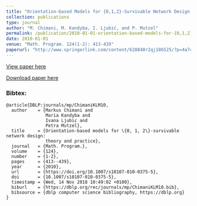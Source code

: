 ```yaml
---
title: "Orientation-based Models for {0,1,2}-Survivable Network Design: Theory and Practice"
collection: publications
type: journal
author: "M. Chimani, M. Kandyba, I. Ljubić, and P. Mutzel"
permalink: /publication/2010-01-01-orientation-based-models-for-{0,1,2}-survivable-network-design:-theory-and-practice
date: 2010-01-01
venue: "Math. Program. 124(1-2): 413-439"
paperurl: "http://www.springerlink.com/content/628840r2qj186525/?p=4a7cc5f2a7e946b283a4f7913fdf30f0&pi=30"
---
```


[View paper here](http://www.springerlink.com/content/628840r2qj186525/?p=4a7cc5f2a7e946b283a4f7913fdf30f0&pi=30)

[Download paper here]({{site.url}}/docs/publications/sndp.pdf)

### Bibtex:

```
@article{DBLP:journals/mp/ChimaniKLM10,
  author    = {Markus Chimani and
               Maria Kandyba and
               Ivana Ljubic and
               Petra Mutzel},
  title     = {Orientation-based models for \{0, 1, 2\}-survivable network design:
               theory and practice},
  journal   = {Math. Program.},
  volume    = {124},
  number    = {1-2},
  pages     = {413--439},
  year      = {2010},
  url       = {https://doi.org/10.1007/s10107-010-0375-5},
  doi       = {10.1007/s10107-010-0375-5},
  timestamp = {Wed, 14 Nov 2018 10:49:02 +0100},
  biburl    = {https://dblp.org/rec/journals/mp/ChimaniKLM10.bib},
  bibsource = {dblp computer science bibliography, https://dblp.org}
}
```
